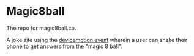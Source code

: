 Magic8ball
==========

The repo for magic8ball.co.

A joke site using the [devicemotion event](https://developer.mozilla.org/en-US/docs/Web/Reference/Events/devicemotion) wherein a user can shake their phone to get answers from the "magic 8 ball".
